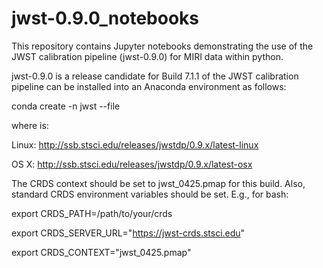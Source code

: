 # jwst-0.9.0_notebooks

This repository contains Jupyter notebooks demonstrating the use of the JWST calibration pipeline (jwst-0.9.0) for MIRI data within python. 

jwst-0.9.0 is a release candidate for Build 7.1.1 of the JWST calibration pipeline can be installed into an Anaconda environment as follows:

conda create -n jwst --file <URL>

where <URL> is:

Linux: http://ssb.stsci.edu/releases/jwstdp/0.9.x/latest-linux

OS X: http://ssb.stsci.edu/releases/jwstdp/0.9.x/latest-osx

The CRDS context should be set to jwst_0425.pmap for this build. Also, standard CRDS environment variables should be set. E.g., for bash:

export CRDS_PATH=/path/to/your/crds

export CRDS_SERVER_URL="https://jwst-crds.stsci.edu"

export CRDS_CONTEXT="jwst_0425.pmap"

